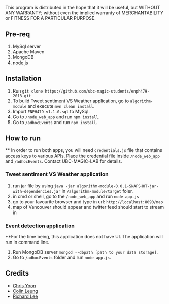 This program is distributed in the hope that it will be useful,
but WITHOUT ANY WARRANTY; without even the implied warranty of
MERCHANTABILITY or FITNESS FOR A PARTICULAR PURPOSE.

## Pre-req
1. MySql server
2. Apache Maven
3. MongoDB
4. node.js

## Installation

1. Run `git clone https://github.com/ubc-magic-students/enph479-2013.git`
2. To build Tweet sentiment VS Weather application, go to `algorithm-module` and execute `mvn clean install`.
3. Import `ENPH479 v1.1.0.sql` to MySql.
4. Go to `/node_web_app` and run `npm install`.
5. Go to `/adhocEvents` and run `npm install`.

## How to run

** In order to run both apps, you will need `credentials.js` file that contains access keys to various APIs. Place the credential file inside `/node_web_app` and `/adhocEvents`. Contact UBC-MAGIC-LAB for details.

### Tweet sentiment VS Weather application

1. run jar file by using `java -jar algorithm-module-0.0.1-SNAPSHOT-jar-with-dependencies.jar` in `/algorithm-module/target` foler.
2. in cmd or shell, go to the `/node_web_app` and run `node app.js`
3. go to your favourite browser and type in url: `http://localhost:8090/map`
4. map of Vancouver should appear and twitter feed should start to stream in

### Event detection application
**For the time being, this application does not have UI. The application will run in command line.

1. Run MongoDB server `mongod --dbpath [path to your data storage]`.
2. Go to `/adhocEvents` folder and run `node app.js`.

## Credits
* [Chris Yoon](https://github.com/chris-yoon90)
* [Colin Leung](https://github.com/colinmleung)
* [Richard Lee](https://github.com/RileePlus)
